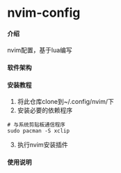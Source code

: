 # nvim-config

#### 介绍
nvim配置，基于lua编写

#### 软件架构



#### 安装教程

1.  将此仓库clone到~/.config/nvim/下
2.  安装必要的依赖程序
```shell
# 与系统剪贴板通信程序
sudo pacman -S xclip
```
3.  执行nvim安装插件

#### 使用说明

